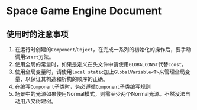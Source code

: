 ﻿# Space Game Engine Document

## 使用时的注意事项

1. 在运行时创建的`Component`/`Object`，在完成一系列的初始化的操作后，要手动调用`Start`方法。
2. 使用全局的常量时，如果是定义在头文件中请使用`GLOBALCONST`代替`const`。
3. 使用全局变量时，请使用`local static`加上`GlobalVariable<T>`来管理全局变量，以保证其构造和析构的顺序的正确。
4. 在编写`Component`子类时，务必遵循[`Component`子类编写规则](../GameFramework/Component子类编写规则.md)
5. 场景中的光源如果使用Normal模式，则需至少两个Normal光源。不然没法自动用八叉树建树。
